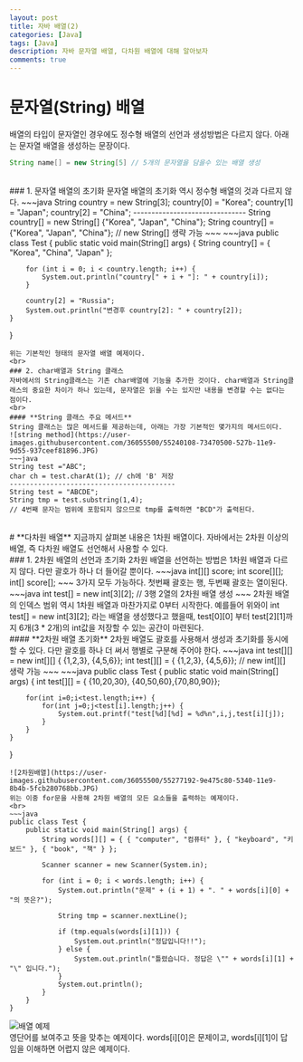 ```yaml
---
layout: post
title: 자바 배열(2)
categories: [Java]
tags: [Java]
description: 자바 문자열 배열, 다차원 배열에 대해 알아보자
comments: true
---
```


# **문자열(String) 배열**  
배열의 타입이 문자열인 경우에도 정수형 배열의 선언과 생성방법은 다르지 않다. 아래는 문자열 배열을 생성하는 문장이다.  
~~~java
String name[] = new String[5] // 5개의 문자열을 담을수 있는 배열 생성
~~~  
<br>  
### 1. 문자열 배열의 초기화  
문자열 배열의 초기화 역시 정수형 배열의 것과 다르지 않다.  
~~~java
String country = new String[3];
country[0] = "Korea";
country[1] = "Japan";
country[2] = "China";
-------------------------------
String country[] = new String[] {"Korea", "Japan", "China"};
String country[] = {"Korea", "Japan", "China"}; // new String[] 생략 가능
~~~  
~~~java
public class Test {
	public static void main(String[] args) {
		String country[] = { "Korea", "China", "Japan" };

		for (int i = 0; i < country.length; i++) {
			System.out.println("country[" + i + "]: " + country[i]);
		}

		country[2] = "Russia";
		System.out.println("변경후 country[2]: " + country[2]);
	}
}
~~~
위는 기본적인 형태의 문자열 배열 예제이다.  
<br>  
### 2. char배열과 String 클래스  
자바에서의 String클래스는 기존 char배열에 기능을 추가한 것이다. char배열과 String클래스의 중요한 차이가 하나 있는데, 문자열은 읽을 수는 있지만 내용을 변경할 수는 없다는 점이다.  
<br>  
#### **String 클래스 주요 메서드**  
String 클래스는 많은 메서드를 제공하는데, 아래는 가장 기본적인 몇가지의 메서드이다.  
![string method](https://user-images.githubusercontent.com/36055500/55240108-73470500-527b-11e9-9d55-937ceef81896.JPG)  
~~~java
String test ="ABC";
char ch = test.charAt(1); // ch에 'B' 저장
-----------------------------------------
String test = "ABCDE";
String tmp = test.substring(1,4); 
// 4번째 문자는 범위에 포함되지 않으므로 tmp를 출력하면 "BCD"가 출력된다.
~~~  
<br>  
# **다차원 배열**  
지금까지 살펴본 내용은 1차원 배열이다. 자바에서는 2차원 이상의 배열, 즉 다차원 배열도 선언해서 사용할 수 있다.  
<br>  
### 1. 2차원 배열의 선언과 초기화  
2차원 배열을 선언하는 방법은 1차원 배열과 다르지 않다. 다만 괄호가 하나 더 들어갈 뿐이다.   
~~~java
int[][] score;
int score[][];
int[] score[];
~~~  
3가지 모두 가능하다. 첫번째 괄호는 행, 두번째 괄호는 열이된다.  
~~~java
int test[] = new int[3][2]; // 3행 2열의 2차원 배열 생성
~~~  
2차원 배열의 인덱스 범위 역시 1차원 배열과 마찬가지로 0부터 시작한다. 예를들어 위와이 int test[] = new int[3][2]; 라는 배열을 생성했다고 했을때, test[0][0] 부터 test[2][1]까지 6개(3 * 2개)의 int값을 저장할 수 있는 공간이 마련된다.  
<br>  
#### **2차원 배열 초기화**  
2차원 배열도 괄호를 사용해서 생성과 초기화를 동시에 할 수 있다. 다만 괄호를 하나 더 써서 행별로 구분해 주어야 한다.  
~~~java
int test[][] = new int[][] { {1,2,3}, {4,5,6}};
int test[][] = { {1,2,3}, {4,5,6}}; // new int[][] 생략 가능
~~~
~~~java
public class Test {
	public static void main(String[] args) {
		int test[][] = { {10,20,30}, {40,50,60},{70,80,90}};
		
		for(int i=0;i<test.length;i++) {
			for(int j=0;j<test[i].length;j++) {
				System.out.printf("test[%d][%d] = %d%n",i,j,test[i][j]);
			}
		}
	}
}
~~~  
![2차원배열](https://user-images.githubusercontent.com/36055500/55277192-9e475c80-5340-11e9-8b4b-5fcb280768bb.JPG)  
위는 이중 for문을 사용해 2차원 배열의 모든 요소들을 출력하는 예제이다.  
<br>  
~~~java
public class Test {
	public static void main(String[] args) {
		String words[][] = { { "computer", "컴퓨터" }, { "keyboard", "키보드" }, { "book", "책" } };

		Scanner scanner = new Scanner(System.in);

		for (int i = 0; i < words.length; i++) {
			System.out.println("문제" + (i + 1) + ". " + words[i][0] + "의 뜻은?");

			String tmp = scanner.nextLine();

			if (tmp.equals(words[i][1])) {
				System.out.println("정답입니다!!");
			} else {
				System.out.println("틀렸습니다. 정답은 \"" + words[i][1] + "\" 입니다.");
			}
			System.out.println();
		}
	}
}
~~~  
![배열 예제](https://user-images.githubusercontent.com/36055500/55277555-dfda0680-5344-11e9-9d44-793a5e280e27.JPG)  
영단어를 보여주고 뜻을 맞추는 예제이다. words[i][0]은 문제이고, words[i][1]이 답임을 이해하면 어렵지 않은 예제이다.
